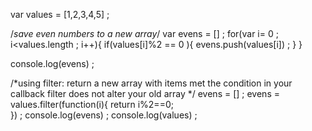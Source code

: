 var values = [1,2,3,4,5] ; 

/*save even numbers to a new array*/
var evens = [] ; 
for(var i= 0 ; i<values.length ; i++){
  if(values[i]%2 == 0 ){
    evens.push(values[i]) ; 
  }
}

console.log(evens) ; 

/*using filter: return a new array with items met the condition in your callback
filter does not alter your old array
*/
evens = [] ; 
evens = values.filter(function(i){
  return i%2==0;  
}) ; 
console.log(evens) ; 
console.log(values) ; 